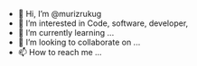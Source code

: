 - 👋 Hi, I’m @murizrukug
- 👀 I’m interested in Code, software, developer, 
- 🌱 I’m currently learning ...
- 💞️ I’m looking to collaborate on ...
- 📫 How to reach me ...

<!---
murizrukug/murizrukug is a ✨ special ✨ repository because its `README.md` (this file) appears on your GitHub profile.
You can click the Preview link to take a look at your changes.
--->
